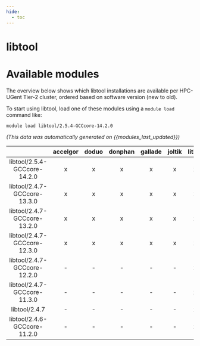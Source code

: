 ```yaml
---
hide:
  - toc
---
```


libtool
=======

# Available modules


The overview below shows which libtool installations are available per HPC-UGent Tier-2 cluster, ordered based on software version (new to old).

To start using libtool, load one of these modules using a `module load` command like:

```shell
module load libtool/2.5.4-GCCcore-14.2.0
```

*(This data was automatically generated on {{modules_last_updated}})*

| |accelgor|doduo|donphan|gallade|joltik|litleo|shinx|
| :---: | :---: | :---: | :---: | :---: | :---: | :---: | :---: |
|libtool/2.5.4-GCCcore-14.2.0|x|x|x|x|x|x|x|
|libtool/2.4.7-GCCcore-13.3.0|x|x|x|x|x|x|x|
|libtool/2.4.7-GCCcore-13.2.0|x|x|x|x|x|x|x|
|libtool/2.4.7-GCCcore-12.3.0|x|x|x|x|x|x|x|
|libtool/2.4.7-GCCcore-12.2.0|-|-|-|-|-|x|x|
|libtool/2.4.7-GCCcore-11.3.0|-|-|-|-|-|x|x|
|libtool/2.4.7|-|-|-|-|-|x|x|
|libtool/2.4.6-GCCcore-11.2.0|-|-|-|-|-|x|x|
